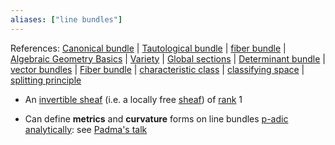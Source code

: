 ```yaml
---
aliases: ["line bundles"]
---
```


References: [Canonical bundle](Canonical%20bundle.md) | [Tautological bundle](Tautological%20bundle) | [fiber bundle](fiber%20bundle.md) | [Algebraic Geometry Basics](Subjects/Algebraic%20Geometry.md) | [Variety](Variety.md) | [Global sections](Global%20sections) | [Determinant bundle](Determinant%20bundle) | [vector bundles](vector%20bundles.md) | [Fiber bundle](Fiber%20bundle) | [characteristic class](characteristic%20class.md) | [classifying space](classifying%20space.md) | [splitting principle](splitting%20principle)

- An [invertible sheaf](invertible%20sheaf) (i.e. a locally free [sheaf](sheaf.md)) of [rank](rank%20of%20a%20bundle) 1

- Can define **metrics** and **curvature** forms on line bundles [p-adic analytically](p-adic%20analytic): see [Padma's talk](../Quick_Notes/2021-05-05.md#^22ba3a)